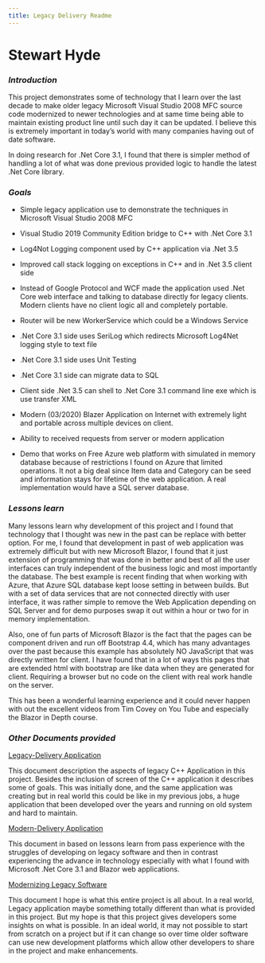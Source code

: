 ---title: Legacy Delivery Readme---Stewart Hyde============### *Introduction*This project demonstrates some of technology that I learn over the last decadeto make older legacy Microsoft Visual Studio 2008 MFC source code modernized tonewer technologies and at same time being able to maintain existing product lineuntil such day it can be updated. I believe this is extremely important intoday’s world with many companies having out of date software.In doing research for .Net Core 3.1, I found that there is simpler method ofhandling a lot of what was done previous provided logic to handle the latest.Net Core library.### *Goals*-   Simple legacy application use to demonstrate the techniques in Microsoft    Visual Studio 2008 MFC-   Visual Studio 2019 Community Edition bridge to C++ with .Net Core 3.1-   Log4Not Logging component used by C++ application via .Net 3.5-   Improved call stack logging on exceptions in C++ and in .Net 3.5 client side-   Instead of Google Protocol and WCF made the application used .Net Core web    interface and talking to database directly for legacy clients. Modern    clients have no client logic all and completely portable.-   Router will be new WorkerService which could be a Windows Service-   .Net Core 3.1 side uses SeriLog which redirects Microsoft Log4Net logging    style to text file-   .Net Core 3.1 side uses Unit Testing-   .Net Core 3.1 side can migrate data to SQL-   Client side .Net 3.5 can shell to .Net Core 3.1 command line exe which is    use transfer XML-   Modern (03/2020) Blazer Application on Internet with extremely light and    portable across multiple devices on client.-   Ability to received requests from server or modern application-   Demo that works on Free Azure web platform with simulated in memory database    because of restrictions I found on Azure that limited operations. It not a    big deal since Item data and Category can be seed and information stays for    lifetime of the web application. A real implementation would have a SQL    server database.### *Lessons learn*Many lessons learn why development of this project and I found that technologythat I thought was new in the past can be replace with better option. For me, Ifound that development in past of web application was extremely difficult butwith new Microsoft Blazor, I found that it just extension of programming thatwas done in better and best of all the user interfaces can truly independent ofthe business logic and most importantly the database. The best example is recentfinding that when working with Azure, that Azure SQL database kept loose settingin between builds. But with a set of data services that are not connecteddirectly with user interface, it was rather simple to remove the Web Applicationdepending on SQL Server and for demo purposes swap it out within a hour or twofor in memory implementation.Also, one of fun parts of Microsoft Blazor is the fact that the pages can becomponent driven and run off Bootstrap 4.4, which has many advantages over thepast because this example has absolutely NO JavaScript that was directly writtenfor client. I have found that in a lot of ways this pages that are extended htmlwith bootstrap are like data when they are generated for client. Requiring abrowser but no code on the client with real work handle on the server.This has been a wonderful learning experience and it could never happen with outthe excellent videos from Tim Covey on You Tube and especially the Blazor inDepth course.### *Other Documents provided*[Legacy-Delivery Application](Legacy-Application.md)This document description the aspects of legacy C++ Application in this project.Besides the inclusion of screen of the C++ application it describes some ofgoals. This was initially done, and the same application was creating but inreal world this could be like in my previous jobs, a huge application that beendeveloped over the years and running on old system and hard to maintain.[Modern-Delivery Application](Modern-Application.md)This document in based on lessons learn from pass experience with the strugglesof developing on legacy software and then in contrast experiencing the advancein technology especially with what I found with Microsoft .Net Core 3.1 andBlazor web applications.[Modernizing Legacy Software](Modernizing-Legacy-Software.md)This document I hope is what this entire project is all about. In a real world,Legacy application maybe something totally different than what is provided inthis project. But my hope is that this project gives developers some insights onwhat is possible. In an ideal world, it may not possible to start from scratchon a project but if it can change so over time older software can use newdevelopment platforms which allow other developers to share in the project andmake enhancements.